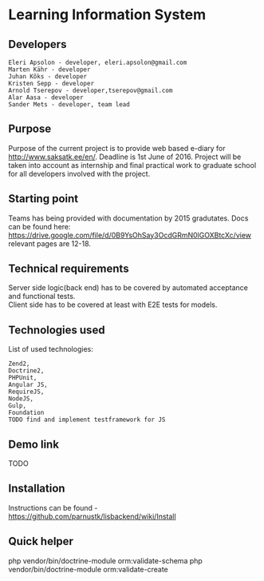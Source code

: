 # Learning Information System 

## Developers

    Eleri Apsolon - developer, eleri.apsolon@gmail.com
    Marten Kähr - developer
    Juhan Kõks - developer
    Kristen Sepp - developer
    Arnold Tserepov - developer,tserepov@gmail.com
    Alar Aasa - developer
    Sander Mets - developer, team lead

## Purpose

Purpose of the current project is to provide web based e-diary for http://www.saksatk.ee/en/. Deadline is 1st June of 2016. 
Project will be taken into account as internship and final practical work to graduate school for all developers involved with the project.  

## Starting point

Teams has being provided with documentation by 2015 gradutates. Docs can be found here: https://drive.google.com/file/d/0B9YsOhSay3OcdGRmN0lGOXBtcXc/view relevant pages are 12-18.

## Technical requirements

Server side logic(back end) has to be covered by automated acceptance and functional tests.  
Client side has to be covered at least with E2E tests for models.

## Technologies used

List of used technologies:

    Zend2, 
    Doctrine2, 
    PHPUnit, 
    Angular JS, 
    RequireJS, 
    NodeJS, 
    Gulp, 
    Foundation
    TODO find and implement testframework for JS

## Demo link
TODO

## Installation
Instructions can be found - https://github.com/parnustk/lisbackend/wiki/Install  

## Quick helper
php vendor/bin/doctrine-module orm:validate-schema
php vendor/bin/doctrine-module orm:validate-create
